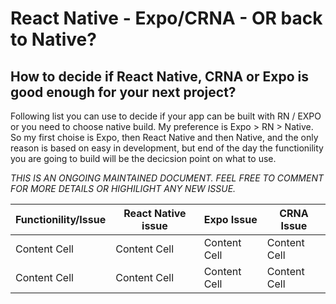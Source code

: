 # React Native - Expo/CRNA - OR back to Native? 
## How to decide if React Native, CRNA or Expo is good enough for your next project?  
Following list you can use to decide if your app can be built with RN / EXPO or you need to choose native build.
My preference is Expo > RN > Native. So my first choise is Expo, then React Native and then Native, and the only reason is based on easy in development, but end of the day the functionility you are going to build will be the decicsion point on what to use.

*THIS IS AN ONGOING MAINTAINED DOCUMENT. FEEL FREE TO COMMENT FOR MORE DETAILS OR HIGHILIGHT ANY NEW ISSUE.*


| Functionility/Issue  | React Native issue | Expo Issue | CRNA Issue
| ------------- | ------------- |------------- | ------------- |
| Content Cell  | Content Cell  | Content Cell  | Content Cell  |
| Content Cell  | Content Cell  |Content Cell  | Content Cell  |
